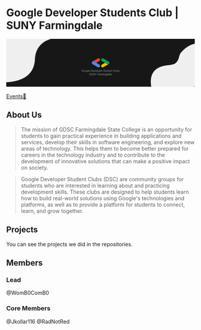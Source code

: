 # Google Developer Students Club | SUNY Farmingdale

![GDSC Farmingdale Logo](./profile/assets/GDSC-Farmingdale.png)

<!-- <img src="./assets/GDSC-Farmingdale.png" width="100%" height="100%" alt="GDSC Farmingdale logo" dir="auto"/> -->
[Events🥳](https://gdsc.community.dev/farmingdale-state-college/)
## About Us

> The mission of GDSC Farmingdale State College is an opportunity for students to gain practical experience in building applications and services, develop their skills in software engineering, and explore new areas of technology. This helps them to become better prepared for careers in the technology industry and to contribute to the development of innovative solutions that can make a positive impact on society.

> Google Developer Student Clubs (DSC) are community groups for students who are interested in learning about and practicing development skills. These clubs are designed to help students learn how to build real-world solutions using Google's technologies and platforms, as well as to provide a platform for students to connect, learn, and grow together.

## Projects

You can see the projects we did in the repositories.

## Members

### Lead

@WomB0ComB0

### Core Members

@Jkollar116
@RadNotRed
